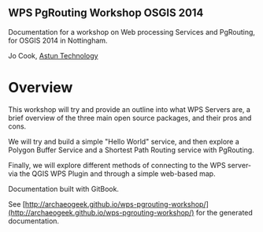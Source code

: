 
## WPS PgRouting Workshop OSGIS 2014

Documentation for a workshop on Web processing Services and PgRouting, for OSGIS 2014 in Nottingham.

Jo Cook, [Astun Technology](http://astuntechnology.com)

# Overview

This workshop will try and provide an outline into what WPS Servers are, a brief overview of the three main open source packages, and their pros and cons.

We will try and build a simple "Hello World" service, and then explore a Polygon Buffer Service and a Shortest Path Routing service with PgRouting. 

Finally, we will explore different methods of connecting to the WPS server- via the QGIS WPS Plugin and through a simple web-based map.

Documentation built with GitBook.

See [http://archaeogeek.github.io/wps-pgrouting-workshop/](http://archaeogeek.github.io/wps-pgrouting-workshop/) for the generated documentation.